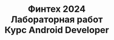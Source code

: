 <div id="paft" align="center">
  <h1>Финтех 2024<br>Лабораторная работ<br>Курс Android Developer</h1>
</div>
